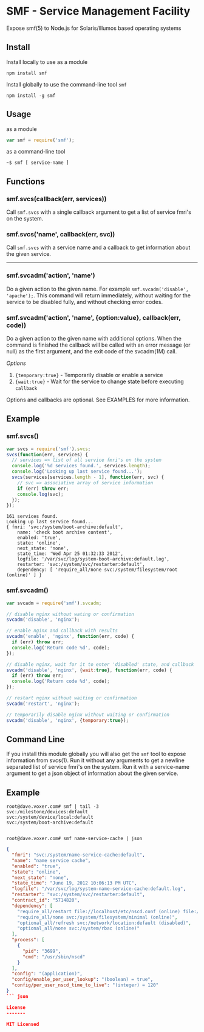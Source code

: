 SMF - Service Management Facility
=================================

Expose smf(5) to Node.js for Solaris/Illumos based operating systems

Install
------

Install locally to use as a module

    npm install smf

Install globally to use the command-line tool `smf`

    npm install -g smf

Usage
-----

as a module

``` js
var smf = require('smf');
```

as a command-line tool

    ~$ smf [ service-name ]

Functions
---------

### smf.svcs(callback(err, services))

Call `smf.svcs` with a single callback argument to get a list of service fmri's
on the system.

### smf.svcs('name', callback(err, svc))

Call `smf.svcs` with a service name and a callback to get information
about the given service.

---

### smf.svcadm('action', 'name')

Do a given action to the given name.  For example `smf.svcadm('disable', 'apache');`.
This command will return immediately, without waiting for the service to be disabled
fully, and without checking error codes.

### smf.svcadm('action', 'name', {option:value}, callback(err, code))

Do a given action to the given name with additional options.  When the
command is finished the callback will be called with an error message
(or null) as the first argument, and the exit code of the svcadm(1M)
call.

_Options_

1.  `{temporary:true}` - Temporarily disable or enable a service
2.  `{wait:true}` - Wait for the service to change state before executing `callback`

Options and callbacks are optional. See EXAMPLES for more information.

Example
-------

### smf.svcs()

``` js
var svcs = require('smf').svcs;
svcs(function(err, services) {
  // services => list of all service fmri's on the system
  console.log('%d services found.', services.length);
  console.log('Looking up last service found...');
  svcs(services[services.length - 1], function(err, svc) {
    // svc => associative array of service information
    if (err) throw err;
    console.log(svc);
  });
});
```

    161 services found.
    Looking up last service found...
    { fmri: 'svc:/system/boot-archive:default',
        name: 'check boot archive content',
        enabled: 'true',
        state: 'online',
        next_state: 'none',
        state_time: 'Wed Apr 25 01:32:33 2012',
        logfile: '/var/svc/log/system-boot-archive:default.log',
        restarter: 'svc:/system/svc/restarter:default',
        dependency: [ 'require_all/none svc:/system/filesystem/root (online)' ] }

### smf.svcadm()

``` js
var svcadm = require('smf').svcadm;

// disable nginx without wating or confirmation
svcadm('disable', 'nginx');

// enable nginx and callback with results
svcadm('enable', 'nginx', function(err, code) {
  if (err) throw err;
  console.log('Return code %d', code);
});

// disable nginx, wait for it to enter 'disabled' state, and callback
svcadm('disable', 'nginx', {wait:true}, function(err, code) {
  if (err) throw err;
  console.log('Return code %d', code);
});

// restart nginx without waiting or confirmation
svcadm('restart', 'nginx');

// temporarily disable nginx without waiting or confirmation
svcadm('disable', 'nginx', {temporary:true});
```

Command Line
------------

If you install this module globally you will also get the `smf`
tool to expose information from svcs(1).  Run it without
any arguments to get a newline separated list of service fmri's
on the system.  Run it with a service-name argument to get a json
object of information about the given service.

Example
-------

    root@dave.voxer.com# smf | tail -3
    svc:/milestone/devices:default
    svc:/system/device/local:default
    svc:/system/boot-archive:default


    root@dave.voxer.com# smf name-service-cache | json

``` json
{
  "fmri": "svc:/system/name-service-cache:default",
  "name": "name service cache",
  "enabled": "true",
  "state": "online",
  "next_state": "none",
  "state_time": "June 19, 2012 10:06:13 PM UTC",
  "logfile": "/var/svc/log/system-name-service-cache:default.log",
  "restarter": "svc:/system/svc/restarter:default",
  "contract_id": "5714820",
  "dependency": [
    "require_all/restart file://localhost/etc/nscd.conf (online) file://localhost/etc/nsswitch.conf (online)",
    "require_all/none svc:/system/filesystem/minimal (online)",
    "optional_all/refresh svc:/network/location:default (disabled)",
    "optional_all/none svc:/system/rbac (online)"
  ],
  "process": [
    {
      "pid": "3699",
      "cmd": "/usr/sbin/nscd"
    }
  ],
  "config": "(application)",
  "config/enable_per_user_lookup": "(boolean) = true",
  "config/per_user_nscd_time_to_live": "(integer) = 120"
}
``` json

License
-------

MIT Licensed
